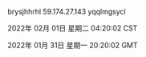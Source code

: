brysjhhrhl 59.174.27.143 yqqlmgsycl

2022年 02月 01日 星期二 04:20:02 CST

2022年 01月 31日 星期一 20:20:02 GMT
